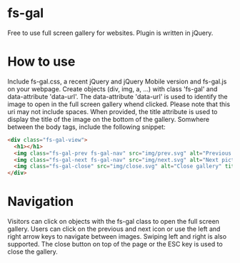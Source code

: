 # fs-gal
Free to use full screen gallery for websites.
Plugin is written in jQuery.

# How to use
Include fs-gal.css, a recent jQuery and jQuery Mobile version and fs-gal.js on your webpage.
Create objects (div, img, a, ...) with class 'fs-gal' and data-attribute 'data-url'.
The data-attribute 'data-url' is used to identify the image to open in the full screen gallery whend clicked. Please note that this uri may not include spaces.
When provided, the title attribute is used to display the title of the image on the bottom of the gallery.
Somwhere between the body tags, include the following snippet:
```html
<div class="fs-gal-view">
  <h1></h1>
  <img class="fs-gal-prev fs-gal-nav" src="img/prev.svg" alt="Previous picture" title="Previous picture" />
  <img class="fs-gal-next fs-gal-nav" src="img/next.svg" alt="Next picture" title="Next picture" />
  <img class="fs-gal-close" src="img/close.svg" alt="Close gallery" title="Close gallery" />
</div>
```

# Navigation
Visitors can click on objects with the fs-gal class to open the full screen gallery. Users can click on the previous and next icon or use the left and right arrow keys to navigate between images. Swiping left and right is also supported. The close button on top of the page or the ESC key is used to close the gallery.